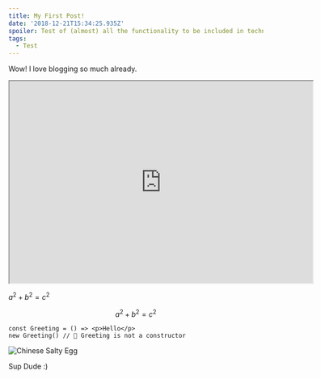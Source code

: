 ```yaml
---
title: My First Post!
date: '2018-12-21T15:34:25.935Z'
spoiler: Test of (almost) all the functionality to be included in technological blog
tags:
  - Test
---
```


Wow! I love blogging so much already.

<iframe src="https://example.com/" width="600" height="400"></iframe>

$a^2 + b^2 = c^2$

$$a^2 + b^2 = c^2$$

```jsx{2}
const Greeting = () => <p>Hello</p>
new Greeting() // 🔴 Greeting is not a constructor
```

![Chinese Salty Egg](/img/salty_egg.jpg)

Sup Dude :)
